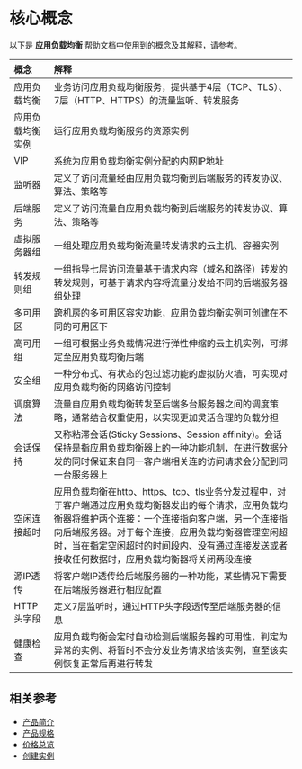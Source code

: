 # 核心概念
以下是 **应用负载均衡** 帮助文档中使用到的概念及其解释，请参考。

| 概念 | 解释 |
| :- | :- |
| 应用负载均衡 | 业务访问应用负载均衡服务，提供基于4层（TCP、TLS）、7层（HTTP、HTTPS）的流量监听、转发服务 |
| 应用负载均衡实例 | 运行应用负载均衡服务的资源实例 |
| VIP | 系统为应用负载均衡实例分配的内网IP地址 |
|监听器| 定义了访问流量经由应用负载均衡到后端服务的转发协议、算法、策略等 |
|后端服务|定义了访问流量自应用负载均衡到后端服务的转发协议、算法、策略等|
|虚拟服务器组|一组处理应用负载均衡流量转发请求的云主机、容器实例|
|转发规则组|一组指导七层访问流量基于请求内容（域名和路径）转发的转发规则，可基于请求内容将流量分发给不同的后端服务器组处理|
|多可用区|跨机房的多可用区容灾功能，应用负载均衡实例可创建在不同的可用区下|
|高可用组|一组可根据业务负载情况进行弹性伸缩的云主机实例，可绑定至应用负载均衡后端|
|安全组|一种分布式、有状态的包过滤功能的虚拟防火墙，可实现对应用负载均衡的网络访问控制|
|调度算法| 流量自应用负载均衡转发至后端多台服务器之间的调度策略，通常结合权重使用，以实现更加灵活合理的负载分担 |
|会话保持| 又称粘滞会话(Sticky Sessions、Session affinity)。会话保持是指应用负载均衡器上的一种功能机制，在进行数据分发的同时保证来自同一客户端相关连的访问请求会分配到同一台服务器上 |
|空闲连接超时| 应用负载均衡在http、https、tcp、tls业务分发过程中，对于客户端通过应用负载均衡器发出的每个请求，应用负载均衡器将维护两个连接：一个连接指向客户端，另一个连接指向后端服务器。对于每个连接，应用负载均衡器管理空闲超时，当在指定空闲超时的时间段内、没有通过连接发送或者接收任何数据时，应用负载均衡器将关闭两段连接 |
|源IP透传|	将客户端IP透传给后端服务器的一种功能，某些情况下需要在后端服务器进行相应配置|
|HTTP头字段|	定义7层监听时，通过HTTP头字段透传至后端服务器的信息|
|健康检查| 应用负载均衡会定时自动检测后端服务器的可用性，判定为异常的实例、将暂时不会分发业务请求给该实例，直至该实例恢复正常后再进行转发 |

## 相关参考

- [产品简介](../Introduction/Product-Overview.md)
- [产品规格](../Introduction/Specification.md)
- [价格总览](../Pricing/Price-Overview.md)
- [创建实例](../Getting-Started/Create-Instance.md)
